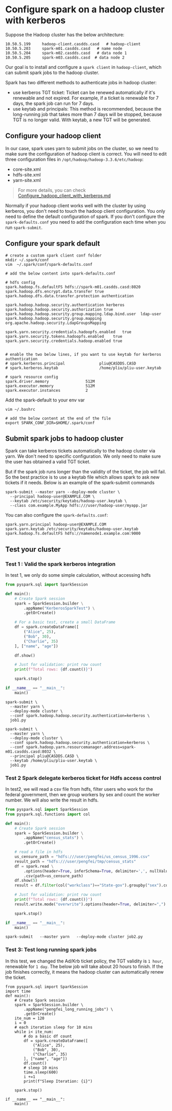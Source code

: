 # Configure spark on a hadoop cluster with kerberos

Suppose the Hadoop cluster has the below architecture:

```text
10.50.5.199	    hadoop-client.casdds.casd	# hadoop-client
10.50.5.203	    spark-m01.casdds.casd	# name node
10.50.5.204     spark-m02.casdds.casd   # data node 1
10.50.5.205     spark-m03.casdds.casd  # data node 2
```

Our goal is to install and configure a `spark client` in `hadoop-client`, which can submit spark jobs to the hadoop
cluster. 

Spark has two different methods to authenticate jobs in hadoop cluster:
- use kerberos TGT ticket: Ticket can be renewed automatically if it's renewable and not expired. 
                     For example, if a ticket is renewable for 7 days, the spark job can run for 7 days. 
- use keytab and principals: This method is recommended, because the long-running job that takes more than 7 days will be
              stopped, because TGT is no longer valid. With keytab, a new TGT will be generated.

## Configure your hadoop client

In our case, spark uses yarn to submit jobs on the cluster, so we need to make sure the configuration of hadoop client is correct.
You will need to edit three configuration files in `/opt/hadoop/hadoop-3.3.6/etc/hadoop`:
- core-site.xml
- hdfs-site.xml
- yarn-site.xml

> For more details, you can check [Configure_hadoop_client_with_kerberos.md](./01.Configure_hadoop_client_with_kerberos.md)
> 

Normally if your hadoop client works well with the cluster by using kerberos, you don't need to touch the hadoop client
configuration. You only need to define the default configuration of spark. If you don't configure the `spark-defaults.conf`
you need to add the configuration each time when you run `spark-submit`.

## Configure your spark default

```shell
# create a custom spark client conf folder
mkdir ~/.spark/conf
vim  ~/.spark/conf/spark-defaults.conf

# add the below content into spark-defaults.conf

# hdfs config
spark.hadoop.fs.defaultFS hdfs://spark-m01.casdds.casd:8020
spark.hadoop.dfs.encrypt.data.transfer true
spark.hadoop.dfs.data.transfer.protection authentication

spark.hadoop.hadoop.security.authentication kerberos
spark.hadoop.hadoop.security.authorization true
spark.hadoop.hadoop.security.group.mapping.ldap.bind.user  ldap-user
spark.hadoop.hadoop.security.group.mapping  org.apache.hadoop.security.LdapGroupsMapping

spark.yarn.security.credentials.hadoopfs.enabled   true
spark.yarn.security.tokens.hadoopfs.enabled    true
spark.yarn.security.credentials.hadoop.enabled true


# enable the two below lines, if you want to use keytab for kerberos authentication
# spark.kerberos.principal               pliu@CASDDS.CASD
# spark.kerberos.keytab                  /home/pliu/pliu-user.keytab

# spark resource config
spark.driver.memory                512M
spark.executor.memory              512M
spark.executor.instances           2

```

Add the spark-default to your env var

```shell
vim ~/.bashrc

# add the below content at the end of the file
export SPARK_CONF_DIR=$HOME/.spark/conf
```

## Submit spark jobs to hadoop cluster

Spark can take kerberos tickets automatically to the hadoop cluster via yarn.
We don't need to specific configuration. We only need to make sure the user
has obtained a valid TGT ticket.

But if the spark job runs longer than the validity of the ticket, the job will fail. So the best practice
is to use a keytab file which allows spark to ask new tickets if it needs. Below is an example
of the spark-submit commands

```shell
spark-submit --master yarn --deploy-mode cluster \
  --principal hadoop-user@EXAMPLE.COM \
  --keytab /etc/security/keytabs/hadoop-user.keytab \
  --class com.example.MyApp hdfs:///user/hadoop-user/myapp.jar
```

You can also configure the `spark-defaults.conf`:

```shell
spark.yarn.principal hadoop-user@EXAMPLE.COM
spark.yarn.keytab /etc/security/keytabs/hadoop-user.keytab
spark.hadoop.fs.defaultFS hdfs://namenode1.example.com:9000
```


## Test your cluster

### Test 1 : Valid the spark kerberos integration

In test 1, we only do some simple calculation, without accessing hdfs

```python
from pyspark.sql import SparkSession

def main():
    # Create Spark session
    spark = SparkSession.builder \
        .appName("KerberosSparkTest") \
        .getOrCreate()

    # For a basic test, create a small DataFrame
    df = spark.createDataFrame([
        ("Alice", 25),
        ("Bob", 30),
        ("Charlie", 35)
    ], ["name", "age"])

    df.show()

    # Just for validation: print row count
    print(f"Total rows: {df.count()}")

    spark.stop()

if __name__ == "__main__":
    main()

```
```shell
spark-submit \
  --master yarn \
  --deploy-mode cluster \
  --conf spark.hadoop.hadoop.security.authentication=kerberos \
  job1.py
```




```shell
spark-submit \
  --master yarn \
  --deploy-mode cluster \
  --conf spark.hadoop.hadoop.security.authentication=kerberos \
  --conf spark.hadoop.yarn.resourcemanager.address=spark-m01.casdds.casd:8032 \
  --principal pliu@CASDDS.CASD \
  --keytab /home/pliu/pliu-user.keytab \
  job1.py
```


### Test 2 Spark delegate kerberos ticket for Hdfs access control

In test2, we will read a csv file from hdfs, filter users who work for the federal government, then we group workers by sex and 
count the worker number. We will also write the result in hdfs.


```python
from pyspark.sql import SparkSession
from pyspark.sql.functions import col

def main():
    # Create Spark session
    spark = SparkSession.builder \
        .appName("census_stats") \
        .getOrCreate()

    # read a file in hdfs
    us_censure_path = "hdfs:///user/pengfei/us_census_1996.csv"
    result_path = "hdfs:///user/pengfei/tmp/census_stats"
    df = spark.read \
        .options(header=True, inferSchema=True, delimiter=',', nullValue="?") \
        .csv(path=us_censure_path)
    df.show(5)
    result = df.filter(col("workclass")=="State-gov").groupby("sex").count()

    # Just for validation: print row count
    print(f"Total rows: {df.count()}")
    result.write.mode("overwrite").options(header=True, delimiter=",").csv(result_path)

    spark.stop()

if __name__ == "__main__":
    main()
```

```shell
spark-submit   --master yarn   --deploy-mode cluster job2.py
```


### Test 3: Test long running spark jobs

In this test, we changed the Ad/Krb ticket policy, the TGT validity is `1 hour`, renewable for `1 day`. The below job
will take about 20 hours to finish. If the job finishes correctly, it means the hadoop cluster can automatically renew
the ticket. 

```shell
from pyspark.sql import SparkSession
import time
def main():
    # Create Spark session
    spark = SparkSession.builder \
        .appName("pengfei_long_running_jobs") \
        .getOrCreate()
    ite_num = 120
    i = 0
    # each iteration sleep for 10 mins
    while i< ite_num:
        # do a basic df count
        df = spark.createDataFrame([
            ("Alice", 25),
            ("Bob", 30),
            ("Charlie", 35)
        ], ["name", "age"])
        df.count()
        # sleep 10 mins
        time.sleep(600)
        i +=1
        print(f"Sleep Iteration: {i}")
    
    spark.stop()

if __name__ == "__main__":
    main()

```